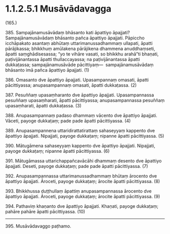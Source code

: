 # 1.1.2.5.1 Musāvādavagga

(165.)

385\. Sampajānamusāvādaṃ bhāsanto kati āpattiyo āpajjati? Sampajānamusāvādaṃ bhāsanto pañca āpattiyo āpajjati. Pāpiccho icchāpakato asantaṃ abhūtaṃ uttarimanussadhammaṃ ullapati, āpatti pārājikassa; bhikkhuṃ amūlakena pārājikena dhammena anuddhaṃseti, āpatti saṃghādisesassa; “yo te vihāre vasati, so bhikkhu arahā”ti bhaṇati, paṭivijānantassa āpatti thullaccayassa; na paṭivijānantassa āpatti dukkaṭassa; sampajānamusāvāde pācittiyaṃ—  sampajānamusāvādaṃ bhāsanto imā pañca āpattiyo āpajjati. (1)

386\. Omasanto dve āpattiyo āpajjati. Upasampannaṃ omasati, āpatti pācittiyassa; anupasampannaṃ omasati, āpatti dukkaṭassa. (2)

387\. Pesuññaṃ upasaṃharanto dve āpattiyo āpajjati. Upasampannassa pesuññaṃ upasaṃharati, āpatti pācittiyassa; anupasampannassa pesuññaṃ upasaṃharati, āpatti dukkaṭassa. (3)

388\. Anupasampannaṃ padaso dhammaṃ vācento dve āpattiyo āpajjati. Vāceti, payoge dukkaṭaṃ; pade pade āpatti pācittiyassa. (4)

389\. Anupasampannena uttaridirattatirattaṃ sahaseyyaṃ kappento dve āpattiyo āpajjati. Nipajjati, payoge dukkaṭaṃ; nipanne āpatti pācittiyassa. (5)

390\. Mātugāmena sahaseyyaṃ kappento dve āpattiyo āpajjati. Nipajjati, payoge dukkaṭaṃ; nipanne āpatti pācittiyassa. (6)

391\. Mātugāmassa uttarichappañcavācāhi dhammaṃ desento dve āpattiyo āpajjati. Deseti, payoge dukkaṭaṃ; pade pade āpatti pācittiyassa. (7)

392\. Anupasampannassa uttarimanussadhammaṃ bhūtaṃ ārocento dve āpattiyo āpajjati. Āroceti, payoge dukkaṭaṃ; ārocite āpatti pācittiyassa. (8)

393\. Bhikkhussa duṭṭhullaṃ āpattiṃ anupasampannassa ārocento dve āpattiyo āpajjati. Āroceti, payoge dukkaṭaṃ; ārocite āpatti pācittiyassa. (9)

394\. Pathaviṃ khaṇanto dve āpattiyo āpajjati. Khaṇati, payoge dukkaṭaṃ; pahāre pahāre āpatti pācittiyassa. (10)

---

395\. Musāvādavaggo paṭhamo.
